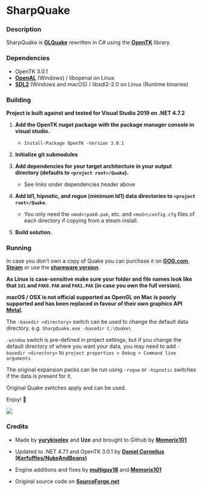 # SharpQuake

### Description 

SharpQuake is **[GLQuake](https://github.com/dpteam/GLQuake3D)** rewritten in C# using the **[OpenTK](https://github.com/opentk/opentk)** library.

### Dependencies
* OpenTK 3.0.1
* **[OpenAL](https://www.openal.org/downloads/)** (Windows) / libopenal on Linux
* **[SDL2](https://www.libsdl.org/download-2.0.php)** (Windows and macOS) / libsdl2-2.0 on Linux (Runtime binaries)
  
### Building

**Project is built against and tested for Visual Studio 2019 on .NET 4.7.2**

1) **Add the OpenTK nuget package with the package manager console in visual studio.**
    - `Install-Package OpenTK -Version 3.0.1`

2) **Initialize git submodules**

3) **Add dependencies for your target architecture in your output directory (defaults to `<project root>/Quake`).**
    - See links under dependencies header above
4) **Add ld1, hipnotic, and rogue (minimum ld1) data directories to `<project root>/Quake`.**
    - You only need the `<mod>\pak0.pak`, etc. and `<mod>\config.cfg` files of each directory if copying from a steam install.

5) **Build solution.**

### Running

In case you don't own a copy of Quake you can purchase it on **[GOG.com](https://www.gog.com/game/quake_the_offering)**, **[Steam](https://store.steampowered.com/app/2310/QUAKE/)** or use the **[shareware version](https://community.pcgamingwiki.com/files/file/411-quake-shareware-pak/)**.

**As Linux is case-sensitive make sure your folder and file names look like that `Id1` and `PAK0.PAK` and `PAK1.PAK` (in case you own the full version).**

**macOS / OSX is not official supported as OpenGL on Mac is poorly supported and has been replaced in favour of their own graphics API [Metal](https://en.wikipedia.org/wiki/Metal_(API)).**

The `-basedir <directory>` switch can be used to change the default data directory. e.g. `SharpQuake.exe -basedir C:\Quake\`

`-window` switch is pre-defined in project settings, but if you change the default directory of where you want your data, you may need to add `-basedir <directory>` to `project properties > Debug > Command line arguments` 

The original expansion packs can be run using `-rogue` or `-hipnotic` switches if the data is present for it.

Original Quake switches apply and can be used.

Enjoy! 🙂

![](https://user-images.githubusercontent.com/1466920/56814073-a068e200-683e-11e9-8e90-b75ca617d9ce.png)

### Credits
* Made by **[yurykiselev](https://sourceforge.net/u/yurykiselev/profile/)** and **Uze** and brought to Github by **[Memorix101](https://github.com/Memorix101)**

* Updated to .NET 4.7.1 and OpenTK 3.0.1 by **[Daniel Cornelius (Kerfuffles/NukeAndBeans)](https://github.com/Kerfuffles)**

* Engine additions and fixes by **[multiguy18](https://github.com/multiguy18)** and **[Memorix101](https://github.com/Memorix101)**

* Original source code on **[SourceForge.net](https://sourceforge.net/projects/sharpquake/)**